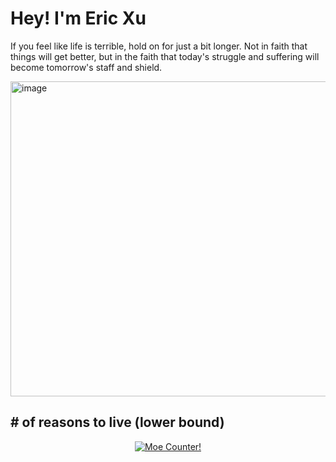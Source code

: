 
# Hey! I'm Eric Xu
If you feel like life is terrible, hold on for just a bit longer. Not in faith that things will get better, but in the faith that today's struggle and suffering will become tomorrow's staff and shield.

<img width="910" height="504" alt="image" src="https://github.com/user-attachments/assets/b16b7630-17e2-4c25-81e6-134ded5b48ff" />


## # of reasons to live (lower bound)
<p align="center">
  <a href="https://count.getloli.com" target="_blank">
    <img alt="Moe Counter!" src="https://count.getloli.com/@cirex-web?name=cirex-web&theme=booru-lewd&padding=7&offset=0&align=top&scale=2&pixelated=0&darkmode=auto">
  </a>
</p>
